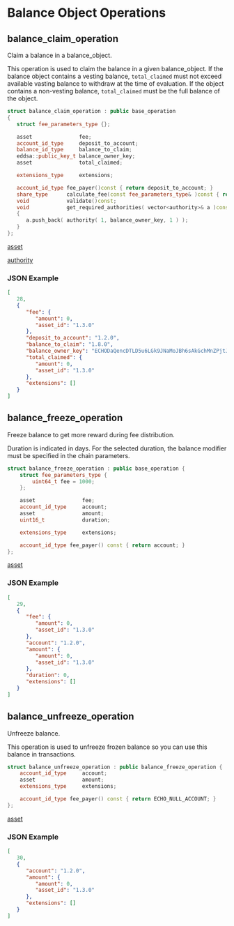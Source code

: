 # Balance Object Operations

## balance_claim_operation

Claim a balance in a balance_object.

This operation is used to claim the balance in a given balance_object. If the balance object contains a vesting balance, `total_claimed` must not exceed available vasting balance to withdraw at the time of evaluation. If the object contains a non-vesting balance, `total_claimed` must be the full balance of the object.

```cpp
struct balance_claim_operation : public base_operation
{
   struct fee_parameters_type {};

   asset               fee;
   account_id_type     deposit_to_account;
   balance_id_type     balance_to_claim;
   eddsa::public_key_t balance_owner_key;
   asset               total_claimed;

   extensions_type     extensions;

   account_id_type fee_payer()const { return deposit_to_account; }
   share_type      calculate_fee(const fee_parameters_type& )const { return 0; }
   void            validate()const;
   void            get_required_authorities( vector<authority>& a )const
   {
      a.push_back( authority( 1, balance_owner_key, 1 ) );
   }
};
```

[asset](/api-reference/echo-operations/types/common.md#asset)

[authority](/api-reference/echo-operations/types/common.md#authority)

### JSON Example

```json
[
   28,
   {
      "fee": {
         "amount": 0,
         "asset_id": "1.3.0"
      },
      "deposit_to_account": "1.2.0",
      "balance_to_claim": "1.8.0",
      "balance_owner_key": "ECHODaQencDTLD5u6LGk9JNaMoJBh6sAkGchMnZPjtJXdvG3",
      "total_claimed": {
         "amount": 0,
         "asset_id": "1.3.0"
      },
      "extensions": []
   }
]
```

## balance_freeze_operation

Freeze balance to get more reward during fee distribution.

Duration is indicated in days. For the selected duration, the balance modifier must be specified in the chain parameters.

```cpp
struct balance_freeze_operation : public base_operation {
    struct fee_parameters_type {
        uint64_t fee = 1000;
    };

    asset               fee;
    account_id_type     account;
    asset               amount;
    uint16_t            duration;

    extensions_type     extensions;

    account_id_type fee_payer() const { return account; }
};
```

[asset](/api-reference/echo-operations/types/common.md#asset)

### JSON Example

```json
[
   29,
   {
      "fee": {
         "amount": 0,
         "asset_id": "1.3.0"
      },
      "account": "1.2.0",
      "amount": {
         "amount": 0,
         "asset_id": "1.3.0"
      },
      "duration": 0,
      "extensions": []
   }
]
```

## balance_unfreeze_operation

Unfreeze balance.

This operation is used to unfreeze frozen balance so you can use this balance in transactions.

```cpp
struct balance_unfreeze_operation : public balance_freeze_operation {
    account_id_type     account;
    asset               amount;
    extensions_type     extensions;

    account_id_type fee_payer() const { return ECHO_NULL_ACCOUNT; }
};
```

[asset](/api-reference/echo-operations/types/common.md#asset)

### JSON Example

```json
[
   30,
   {
      "account": "1.2.0",
      "amount": {
         "amount": 0,
         "asset_id": "1.3.0"
      },
      "extensions": []
   }
]
```